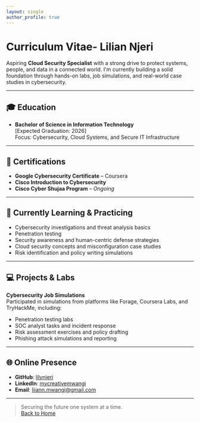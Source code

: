 ```yaml
---
layout: single
author_profile: true
---
```


# Curriculum Vitae- Lilian Njeri

Aspiring **Cloud Security Specialist** with a strong drive to protect systems, people, and data in a connected world. I'm currently building a solid foundation through hands-on labs, job simulations, and real-world case studies in cybersecurity.

---

## 🎓 Education

- **Bachelor of Science in Information Technology**  
  [Expected Graduation: 2026]  
  Focus: Cybersecurity, Cloud Systems, and Secure IT Infrastructure

---

## 📜 Certifications

- **Google Cybersecurity Certificate** – Coursera  
- **Cisco Introduction to Cybersecurity**  
- **Cisco Cyber Shujaa Program** – *Ongoing*

---

## 🧠 Currently Learning & Practicing

- Cybersecurity investigations and threat analysis basics  
- Penetration testing
- Security awareness and human-centric defense strategies  
- Cloud security concepts and misconfiguration case studies  
- Risk identification and policy writing simulations  

---

## 💻 Projects & Labs

**Cybersecurity Job Simulations**  
Participated in simulations from platforms like Forage, Coursera Labs, and TryHackMe, including:
- Penetration testing labs  
- SOC analyst tasks and incident response  
- Risk assessment exercises and policy drafting  
- Phishing attack simulations and reporting

---

## 🌐 Online Presence

- **GitHub**: [lilynjeri](https://github.com/lilynjeri)  
- **LinkedIn**: [mycreativemwangi](https://www.linkedin.com/in/mycreativemwangi)  
- **Email**: liiann.mwangi@gmail.com  

---

> Securing the future one system at a time.  
[Back to Home](/)
